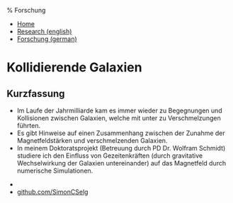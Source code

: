 % Forschung

<nav>
<ul>
	<li><a href="/index.html">Home</a></li>
	<li><a href="/research.html">Research (english)</a></li>
	<li><a href="/">Forschung (german)</a></li>
</ul>
</nav>

# Kollidierende Galaxien

## Kurzfassung

* Im Laufe der Jahrmilliarde kam es immer wieder zu Begegnungen und Kollisionen
  zwischen Galaxien, welche mit unter zu Verschmelzungen führten.
* Es gibt Hinweise auf einen Zusammenhang zwischen der Zunahme der Magnetfeldstärken
  und verschmelzenden Galaxien.
* In meinem Doktoratsprojekt (Betreuung durch PD Dr. Wolfram Schmidt) studiere ich
  den Einfluss von Gezeitenkräften (durch gravitative Wechselwirkung der Galaxien
  untereinander) auf das Magnetfeld durch numerische Simulationen.

<footer>
<ul>
	<li><a href="mailto:selg.simon@googlemail.com"></a></li>
	<li><a href="https://github.com/SimonCSelg">github.com/SimonCSelg</a></li>
</ul>
</footer>
